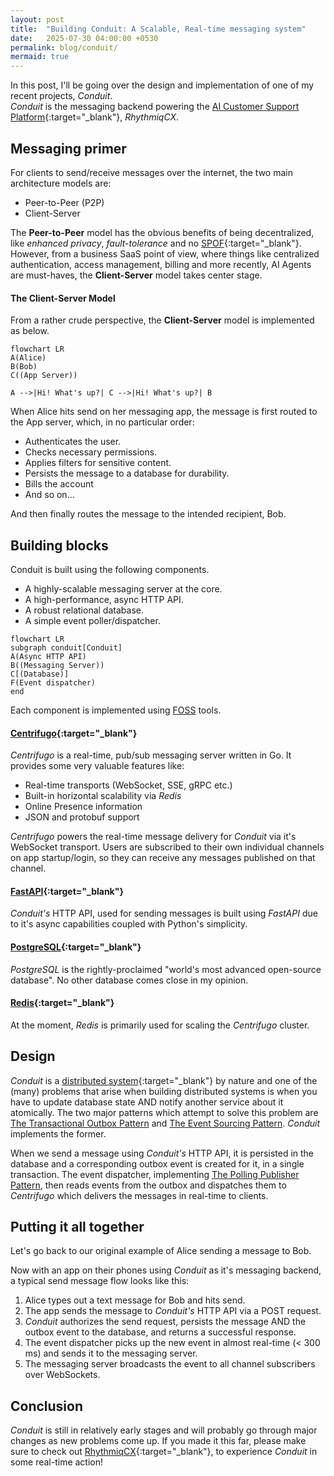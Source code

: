 ```yaml
---
layout: post
title:  "Building Conduit: A Scalable, Real-time messaging system"
date:   2025-07-30 04:00:00 +0530
permalink: blog/conduit/
mermaid: true
---
```


In this post, I'll be going over the design and implementation of one of my recent projects, *Conduit*.\
*Conduit* is the messaging backend powering the [AI Customer Support Platform](https://rhythmiqcx.com){:target="_blank"}, *RhythmiqCX*.

## Messaging primer

For clients to send/receive messages over the internet, the two main architecture models are:

- Peer-to-Peer (P2P)
- Client-Server 

The **Peer-to-Peer** model has the obvious benefits of being decentralized, like *enhanced privacy*, *fault-tolerance* and no [SPOF](https://en.wikipedia.org/wiki/Single_point_of_failure){:target="_blank"}. However, from a business SaaS point of view, where things like centralized authentication, access management, billing and more recently, AI Agents are must-haves, the **Client-Server** model takes center stage.

#### The Client-Server Model
From a rather crude perspective, the **Client-Server** model is implemented as below.

```mermaid
flowchart LR
A(Alice)
B(Bob)
C((App Server))

A -->|Hi! What's up?| C -->|Hi! What's up?| B
```

When Alice hits send on her messaging app, the message is first routed to the App server, which, in no particular order:

- Authenticates the user.
- Checks necessary permissions.
- Applies filters for sensitive content.
- Persists the message to a database for durability.
- Bills the account
- And so on...

And then finally routes the message to the intended recipient, Bob.

## Building blocks

Conduit is built using the following components.

- A highly-scalable messaging server at the core.
- A high-performance, async HTTP API.
- A robust relational database.
- A simple event poller/dispatcher.

```mermaid
flowchart LR
subgraph conduit[Conduit]
A(Async HTTP API)
B((Messaging Server))
C[(Database)]
F(Event dispatcher)
end
```

Each component is implemented using [FOSS](https://en.wikipedia.org/wiki/Free_and_open-source_software) tools.

#### [Centrifugo](https://github.com/centrifugal/centrifugo){:target="_blank"}

*Centrifugo* is a real-time, pub/sub messaging server written in Go. It provides some very valuable features like:

- Real-time transports (WebSocket, SSE, gRPC etc.)
- Built-in horizontal scalability via *Redis*
- Online Presence information
- JSON and protobuf support

*Centrifugo* powers the real-time message delivery for *Conduit* via it's WebSocket transport. 
Users are subscribed to their own individual channels on app startup/login, so they can receive any messages published on that channel.

#### [FastAPI](https://github.com/fastapi/fastapi){:target="_blank"}

*Conduit's* HTTP API, used for sending messages is built using *FastAPI* due to it's async capabilities coupled with Python's simplicity.

#### [PostgreSQL](https://www.postgresql.org/){:target="_blank"}

*PostgreSQL* is the rightly-proclaimed "world's most advanced open-source database". No other database comes close in my opinion.

#### [Redis](https://redis.io/){:target="_blank"}

At the moment, *Redis* is primarily used for scaling the *Centrifugo* cluster.

## Design

*Conduit* is a [distributed system](https://en.wikipedia.org/wiki/Distributed_computing){:target="_blank"} by nature and one of the (many) problems that arise when building distributed systems is when you have to update database state AND notify another service about it atomically. The two major patterns which attempt to solve this problem are [The Transactional Outbox Pattern](https://microservices.io/patterns/data/transactional-outbox.html) and [The Event Sourcing Pattern](https://microservices.io/patterns/data/event-sourcing.html). *Conduit* implements the former.  

When we send a message using *Conduit's* HTTP API, it is persisted in the database and a corresponding outbox event is created for it, in a single transaction. The event dispatcher, implementing [The Polling Publisher Pattern](https://microservices.io/patterns/data/polling-publisher.html), then reads events from the outbox and dispatches them to *Centrifugo* which delivers the messages in real-time to clients.

## Putting it all together

Let's go back to our original example of Alice sending a message to Bob.

Now with an app on their phones using *Conduit* as it's messaging backend, a typical send message flow looks like this:

1. Alice types out a text message for Bob and hits send.
2. The app sends the message to *Conduit's* HTTP API via a POST request.
3. *Conduit* authorizes the send request, persists the message AND the outbox event to the database, and returns a successful response.
4. The event dispatcher picks up the new event in almost real-time (< 300 ms) and sends it to the messaging server.
5. The messaging server broadcasts the event to all channel subscribers over WebSockets.

## Conclusion

*Conduit* is still in relatively early stages and will probably go through major changes as new problems come up.
If you made it this far, please make sure to check out [RhythmiqCX](https://rhythmiqcx.com){:target="_blank"}, to experience *Conduit* in some real-time action!